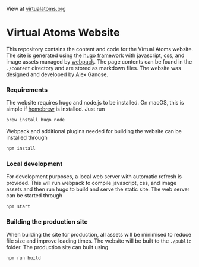 View at [virtualatoms.org](https://virtualatoms.org)

# Virtual Atoms Website

This repository contains the content and code for the Virtual Atoms website.
The site is generated using the [hugo framework](https://gohugo.io) with javascript,
css, and image assets managed by [webpack](https://webpack.js.org). The page contents can 
be found in the `./content` directory and are stored as markdown files.
The website was designed and developed by Alex Ganose. 

### Requirements

The website requires hugo and node.js to be installed. On macOS, this is simple if
[homebrew](https:/brew.sh) is installed. Just run

```bash
brew install hugo node
```

Webpack and additional plugins needed for building the website can be installed through

```bash
npm install
```

### Local development

For development purposes, a local web server with automatic refresh is provided.
This will run webpack to compile javascript, css, and image assets and then run
hugo to build and serve the static site. The web server can be started through

```bash
npm start
```

### Building the production site

When building the site for production, all assets will be minimised to reduce file size and improve loading times.
The website will be built to the `./public` folder. The production site can built using

```bash
npm run build
```
